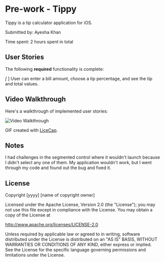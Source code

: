 # Pre-work - Tippy

Tippy is a tip calculator application for iOS.

Submitted by: Ayesha Khan

Time spent: 2 hours spent in total

## User Stories

The following **required** functionality is complete:

*[* ] User can enter a bill amount, choose a tip percentage, and see the tip and total values.


## Video Walkthrough 

Here's a walkthrough of implemented user stories:

<img src='http://i.imgur.com/link/to/your/gif/file.gif' title='Video Walkthrough' width='' alt='Video Walkthrough' />

GIF created with [LiceCap](http://www.cockos.com/licecap/).

## Notes

I had challenges in the segmented control where it wouldn't launch because I didn't select any one of them. My application wouldn't work, but I went through my code and found out the bug and fixed it. 

## License

Copyright [yyyy] [name of copyright owner]

Licensed under the Apache License, Version 2.0 (the "License");
you may not use this file except in compliance with the License.
You may obtain a copy of the License at

http://www.apache.org/licenses/LICENSE-2.0

Unless required by applicable law or agreed to in writing, software
distributed under the License is distributed on an "AS IS" BASIS,
WITHOUT WARRANTIES OR CONDITIONS OF ANY KIND, either express or implied.
See the License for the specific language governing permissions and
limitations under the License.
